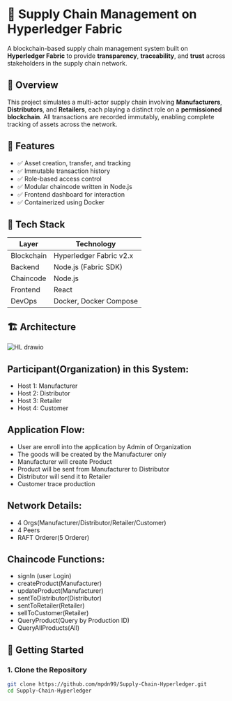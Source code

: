 # 🚚 Supply Chain Management on Hyperledger Fabric

A blockchain-based supply chain management system built on **Hyperledger Fabric** to provide **transparency**, **traceability**, and **trust** across stakeholders in the supply chain network.

## 🌟 Overview

This project simulates a multi-actor supply chain involving **Manufacturers**, **Distributors**, and **Retailers**, each playing a distinct role on a **permissioned blockchain**. All transactions are recorded immutably, enabling complete tracking of assets across the network.

## 🔧 Features

- ✅ Asset creation, transfer, and tracking
- ✅ Immutable transaction history
- ✅ Role-based access control
- ✅ Modular chaincode written in Node.js
- ✅ Frontend dashboard for interaction
- ✅ Containerized using Docker

## 🧱 Tech Stack

| Layer      | Technology                |
|------------|---------------------------|
| Blockchain | Hyperledger Fabric v2.x   |
| Backend    | Node.js (Fabric SDK)      |
| Chaincode  | Node.js                   |
| Frontend   | React                     |
| DevOps     | Docker, Docker Compose    |

## 🏗️ Architecture

![HL drawio](https://github.com/mpdn99/Supply-Chain-Hyperledger/assets/17932234/f4187a5d-0d07-45f2-a819-3e5731656c62)


## Participant(Organization) in this System:
 - Host 1: Manufacturer
 - Host 2: Distributor
 - Host 3: Retailer
 - Host 4: Customer

## Application Flow:
  - User are enroll into the application by Admin of Organization
  - The goods will be created by the Manufacturer only
  - Manufacturer will create Product
  - Product will be sent from Manufacturer to Distributor
  - Distributor will send it to Retailer
  - Customer trace production

## Network Details:
  - 4 Orgs(Manufacturer/Distributor/Retailer/Customer)
  - 4 Peers
  - RAFT Orderer(5 Orderer)

## Chaincode Functions:
  - signIn (user Login)
  - createProduct(Manufacturer)
  - updateProduct(Manufacturer)
  - sentToDistributor(Distributor)
  - sentToRetailer(Retailer)
  - sellToCustomer(Retailer)
  - QueryProduct(Query by Production ID)
  - QueryAllProducts(All)

## 🚀 Getting Started

### 1. Clone the Repository

```bash
git clone https://github.com/mpdn99/Supply-Chain-Hyperledger.git
cd Supply-Chain-Hyperledger
```
